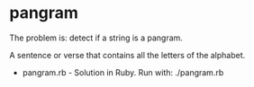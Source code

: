 # pangram

The problem is: detect if a string is a pangram.

A sentence or verse that contains all the letters of the alphabet.

- pangram.rb - Solution in Ruby. Run with: ./pangram.rb
